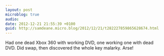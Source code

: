 ```yaml
---
layout: post
microblog: true
audio: 
date: 2012-12-21 21:55:39 +0100
guid: http://samdeane.micro.blog/2012/12/21/t282227859865628674.html
---
```

Had one dead Xbox 360 with working DVD, one working one with dead DVD. Did swap, then discovered the whole key malarky. Arse!
